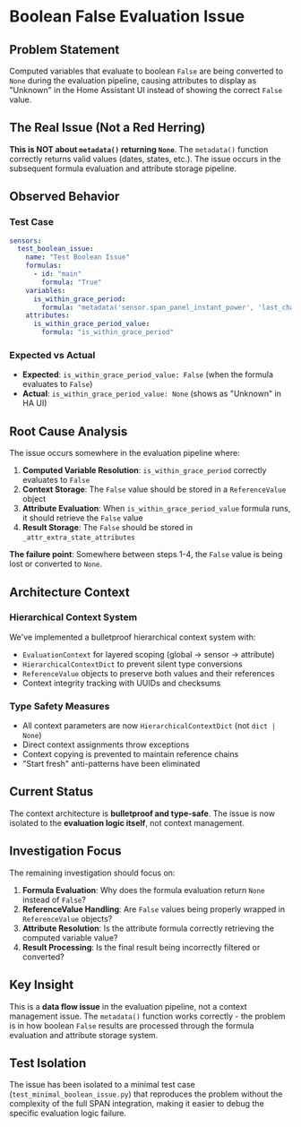 # Boolean False Evaluation Issue

## Problem Statement

Computed variables that evaluate to boolean `False` are being converted to `None` during the evaluation pipeline, causing
attributes to display as "Unknown" in the Home Assistant UI instead of showing the correct `False` value.

## The Real Issue (Not a Red Herring)

**This is NOT about `metadata()` returning `None`**. The `metadata()` function correctly returns valid values (dates, states,
etc.). The issue occurs in the subsequent formula evaluation and attribute storage pipeline.

## Observed Behavior

### Test Case

```yaml
sensors:
  test_boolean_issue:
    name: "Test Boolean Issue"
    formulas:
      - id: "main"
        formula: "True"
    variables:
      is_within_grace_period:
        formula: "metadata('sensor.span_panel_instant_power', 'last_changed') is not None"
    attributes:
      is_within_grace_period_value:
        formula: "is_within_grace_period"
```

### Expected vs Actual

- **Expected**: `is_within_grace_period_value: False` (when the formula evaluates to `False`)
- **Actual**: `is_within_grace_period_value: None` (shows as "Unknown" in HA UI)

## Root Cause Analysis

The issue occurs somewhere in the evaluation pipeline where:

1. **Computed Variable Resolution**: `is_within_grace_period` correctly evaluates to `False`
2. **Context Storage**: The `False` value should be stored in a `ReferenceValue` object
3. **Attribute Evaluation**: When `is_within_grace_period_value` formula runs, it should retrieve the `False` value
4. **Result Storage**: The `False` should be stored in `_attr_extra_state_attributes`

**The failure point**: Somewhere between steps 1-4, the `False` value is being lost or converted to `None`.

## Architecture Context

### Hierarchical Context System

We've implemented a bulletproof hierarchical context system with:

- `EvaluationContext` for layered scoping (global → sensor → attribute)
- `HierarchicalContextDict` to prevent silent type conversions
- `ReferenceValue` objects to preserve both values and their references
- Context integrity tracking with UUIDs and checksums

### Type Safety Measures

- All context parameters are now `HierarchicalContextDict` (not `dict | None`)
- Direct context assignments throw exceptions
- Context copying is prevented to maintain reference chains
- "Start fresh" anti-patterns have been eliminated

## Current Status

The context architecture is **bulletproof and type-safe**. The issue is now isolated to the **evaluation logic itself**, not
context management.

## Investigation Focus

The remaining investigation should focus on:

1. **Formula Evaluation**: Why does the formula evaluation return `None` instead of `False`?
2. **ReferenceValue Handling**: Are `False` values being properly wrapped in `ReferenceValue` objects?
3. **Attribute Resolution**: Is the attribute formula correctly retrieving the computed variable value?
4. **Result Processing**: Is the final result being incorrectly filtered or converted?

## Key Insight

This is a **data flow issue** in the evaluation pipeline, not a context management issue. The `metadata()` function works
correctly - the problem is in how boolean `False` results are processed through the formula evaluation and attribute storage
system.

## Test Isolation

The issue has been isolated to a minimal test case (`test_minimal_boolean_issue.py`) that reproduces the problem without the
complexity of the full SPAN integration, making it easier to debug the specific evaluation logic failure.

